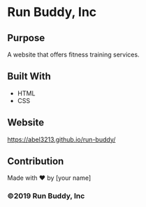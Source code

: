# Run Buddy, Inc

## Purpose
A website that offers fitness training services. 

## Built With
* HTML
* CSS

## Website
https://abel3213.github.io/run-buddy/

## Contribution
Made with ❤️ by [your name]

### ©️2019 Run Buddy, Inc
